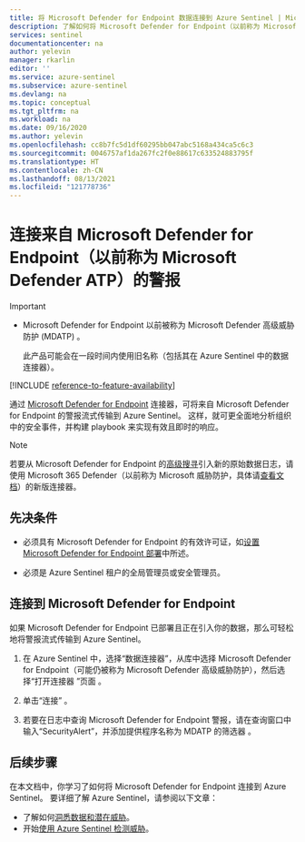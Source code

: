 ```yaml
---
title: 将 Microsoft Defender for Endpoint 数据连接到 Azure Sentinel | Microsoft Docs
description: 了解如何将 Microsoft Defender for Endpoint（以前称为 Microsoft Defender ATP）数据连接到 Azure Sentinel。
services: sentinel
documentationcenter: na
author: yelevin
manager: rkarlin
editor: ''
ms.service: azure-sentinel
ms.subservice: azure-sentinel
ms.devlang: na
ms.topic: conceptual
ms.tgt_pltfrm: na
ms.workload: na
ms.date: 09/16/2020
ms.author: yelevin
ms.openlocfilehash: cc8b7fc5d1df60295bb047abc5168a434ca5c6c3
ms.sourcegitcommit: 0046757af1da267fc2f0e88617c633524883795f
ms.translationtype: HT
ms.contentlocale: zh-CN
ms.lasthandoff: 08/13/2021
ms.locfileid: "121778736"
---
```

# <a name="connect-alerts-from-microsoft-defender-for-endpoint-formerly-microsoft-defender-atp"></a>连接来自 Microsoft Defender for Endpoint（以前称为 Microsoft Defender ATP）的警报

> [!IMPORTANT]
>
> - Microsoft Defender for Endpoint 以前被称为 Microsoft Defender 高级威胁防护 (MDATP)  。
>
>     此产品可能会在一段时间内使用旧名称（包括其在 Azure Sentinel 中的数据连接器）。

[!INCLUDE [reference-to-feature-availability](includes/reference-to-feature-availability.md)]

通过 [Microsoft Defender for Endpoint](/windows/security/threat-protection/microsoft-defender-atp/microsoft-defender-advanced-threat-protection) 连接器，可将来自 Microsoft Defender for Endpoint 的警报流式传输到 Azure Sentinel。 这样，就可更全面地分析组织中的安全事件，并构建 playbook 来实现有效且即时的响应。

> [!NOTE]
>
> 若要从 Microsoft Defender for Endpoint 的[高级搜寻](/windows/security/threat-protection/microsoft-defender-atp/advanced-hunting-overview)引入新的原始数据日志，请使用 Microsoft 365 Defender（以前称为 Microsoft 威胁防护，具体请[查看文档](./connect-microsoft-365-defender.md)）的新版连接器。

## <a name="prerequisites"></a>先决条件

- 必须具有 Microsoft Defender for Endpoint 的有效许可证，如[设置 Microsoft Defender for Endpoint 部署](/windows/security/threat-protection/microsoft-defender-atp/licensing)中所述。 

- 必须是 Azure Sentinel 租户的全局管理员或安全管理员。

## <a name="connect-to-microsoft-defender-for-endpoint"></a>连接到 Microsoft Defender for Endpoint

如果 Microsoft Defender for Endpoint 已部署且正在引入你的数据，那么可轻松地将警报流式传输到 Azure Sentinel。

1. 在 Azure Sentinel 中，选择“数据连接器”，从库中选择 Microsoft Defender for Endpoint（可能仍被称为 Microsoft Defender 高级威胁防护），然后选择“打开连接器 ”页面 。

1. 单击“连接”  。 

1. 若要在日志中查询 Microsoft Defender for Endpoint 警报，请在查询窗口中输入“SecurityAlert”，并添加提供程序名称为 MDATP 的筛选器   。

## <a name="next-steps"></a>后续步骤
在本文档中，你学习了如何将 Microsoft Defender for Endpoint 连接到 Azure Sentinel。 要详细了解 Azure Sentinel，请参阅以下文章：
- 了解如何[洞悉数据和潜在威胁](get-visibility.md)。
- 开始[使用 Azure Sentinel 检测威胁](./detect-threats-built-in.md)。